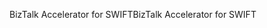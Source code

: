 <span data-ttu-id="b2218-101">BizTalk Accelerator for SWIFT</span><span class="sxs-lookup"><span data-stu-id="b2218-101">BizTalk Accelerator for SWIFT</span></span>